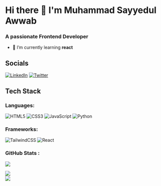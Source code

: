 # Hi there 👋 I'm Muhammad Sayyedul Awwab

### A passionate Frontend Developer

- 🌱 I’m currently learning **react**

## Socials

[![LinkedIn](https://img.shields.io/badge/LinkedIn-%230077B5.svg?logo=linkedin&logoColor=white)](https://linkedin.com/in/sayyedulawwab) [![Twitter](https://img.shields.io/badge/Twitter-%231DA1F2.svg?logo=Twitter&logoColor=white)](https://twitter.com/sayyedulawwab)

## Tech Stack

### Languages:

![HTML5](https://img.shields.io/badge/html5-%23E34F26.svg?style=for-the-badge&logo=html5&logoColor=white) ![CSS3](https://img.shields.io/badge/css3-%231572B6.svg?style=for-the-badge&logo=css3&logoColor=white) ![JavaScript](https://img.shields.io/badge/javascript-%23323330.svg?style=for-the-badge&logo=javascript&logoColor=%23F7DF1E) ![Python](https://img.shields.io/badge/python-3670A0?style=for-the-badge&logo=python&logoColor=ffdd54)

### Frameworks:

![TailwindCSS](https://img.shields.io/badge/tailwindcss-%2338B2AC.svg?style=for-the-badge&logo=tailwind-css&logoColor=white) ![React](https://img.shields.io/badge/react-%2320232a.svg?style=for-the-badge&logo=react&logoColor=%2361DAFB)

### GitHub Stats :

![](https://github-readme-stats.vercel.app/api?username=sayyedulawwab&theme=default&hide_border=true&include_all_commits=false&count_private=false)<br/>

![](https://github-readme-streak-stats.herokuapp.com/?user=sayyedulawwab&theme=default&hide_border=true)<br/>
![](https://github-readme-stats.vercel.app/api/top-langs/?username=sayyedulawwab&theme=default&hide_border=true&include_all_commits=false&count_private=false&layout=compact&hide=hack,c,c%2B%2B,php)

<!--
**sayyedulawwab/sayyedulawwab** is a ✨ _special_ ✨ repository because its `README.md` (this file) appears on your GitHub profile.

Here are some ideas to get you started:

- 🔭 I’m currently working on ...
- 🌱 I’m currently learning ...
- 👯 I’m looking to collaborate on ...
- 🤔 I’m looking for help with ...
- 💬 Ask me about ...
- 📫 How to reach me: ...
- 😄 Pronouns: ...
- ⚡ Fun fact: ...
-->
